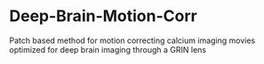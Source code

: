 # Deep-Brain-Motion-Corr
Patch based method for motion correcting calcium imaging movies optimized for deep brain imaging through a GRIN lens
